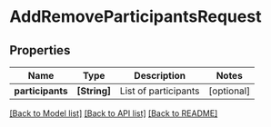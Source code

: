# AddRemoveParticipantsRequest

## Properties
Name | Type | Description | Notes
------------ | ------------- | ------------- | -------------
**participants** | **[String]** | List of participants | [optional] 

[[Back to Model list]](../README.md#documentation-for-models) [[Back to API list]](../README.md#documentation-for-api-endpoints) [[Back to README]](../README.md)


